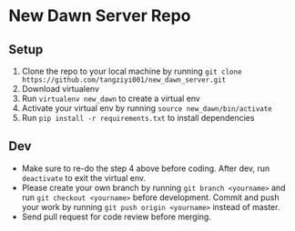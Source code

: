 # New Dawn Server Repo
## Setup
1. Clone the repo to your local machine by running `git clone https://github.com/tangziyi001/new_dawn_server.git`
2. Download virtualenv
3. Run `virtualenv new_dawn` to create a virtual env
4. Activate your virtual env by running `source new_dawn/bin/activate`
5. Run `pip install -r requirements.txt` to install dependencies

## Dev
* Make sure to re-do the step 4 above before coding. After dev, run `deactivate` to exit the virtual env.
* Please create your own branch by running `git branch <yourname>` and run `git checkout <yourname>` before development. Commit and push your work by running `git push origin <yourname>` instead of master.
* Send pull request for code review before merging.
